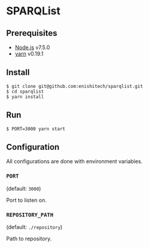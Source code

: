 # SPARQList

## Prerequisites

* [Node.js](https://nodejs.org/) v7.5.0
* [yarn](https://yarnpkg.com/) v0.19.1

## Install

    $ git clone git@github.com:enishitech/sparqlist.git
    $ cd sparqlist
    $ yarn install

## Run

    $ PORT=3000 yarn start

## Configuration

All configurations are done with environment variables.

### `PORT`

(default: `3000`)

Port to listen on.

### `REPOSITORY_PATH`

(default: `./repository`)

Path to repository.
